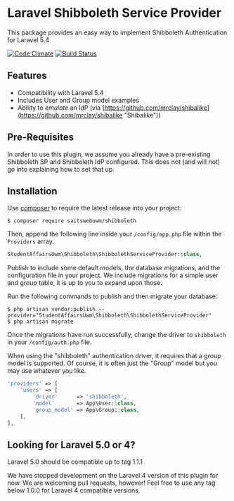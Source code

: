 Laravel Shibboleth Service Provider
===================================

This package provides an easy way to implement Shibboleth Authentication for Laravel 5.4

[![Code Climate][3]][2]
[![Build Status][12]][11]

## Features ##

- Compatibility with Laravel 5.4
- Includes User and Group model examples
- Ability to *emulate* an IdP (via [https://github.com/mrclay/shibalike](https://github.com/mrclay/shibalike "Shibalike"))

## Pre-Requisites ##

In order to use this plugin, we assume you already have a pre-existing Shibboleth SP and Shibboleth IdP configured. This does not (and will not) go into explaining how to set that up.

## Installation ##

Use [composer][1] to require the latest release into your project:

    $ composer require saitswebuwm/shibboleth

Then, append the following line inside your `/config/app.php` file within the `Providers` array.

```php
StudentAffairsUwm\Shibboleth\ShibbolethServiceProvider::class,
```

Publish to include some default models, the database migrations, and the configuration file in your project.
We include migrations for a simple user and group table, it is up to you to expand upon those.

Run the following commands to publish and then migrate your database:

    $ php artisan vendor:publish --provider="StudentAffairsUwm\Shibboleth\ShibbolethServiceProvider"
    $ php artisan migrate

Once the migrations have run successfully, change the driver to `shibboleth` in your `/config/auth.php` file.

When using the "shibboleth" authentication driver, it requires that a
group model is supported. Of course, it is often just the "Group" model
but you may use whatever you like.


```php
'providers' => [
    'users' => [
        'driver'      => 'shibboleth',
        'model'       => App\User::class,
        'group_model' => App\Group::class,
    ],
],
```

## Looking for Laravel 5.0 or 4? ##

Laravel 5.0 should be compatible up to tag 1.1.1

We have stopped development on the Laravel 4 version of this plugin for now. We are welcoming pull requests, however! Feel free to use any tag below 1.0.0 for Laravel 4 compatible versions.

[1]:https://getcomposer.org/
[2]:https://codeclimate.com/github/StudentAffairsUWM/Laravel-Shibboleth-Service-Provider
[3]:https://codeclimate.com/github/StudentAffairsUWM/Laravel-Shibboleth-Service-Provider/badges/gpa.svg
[11]:https://travis-ci.org/uawcob/Laravel-Shibboleth-Service-Provider
[12]:https://travis-ci.org/uawcob/Laravel-Shibboleth-Service-Provider.svg?branch=master
